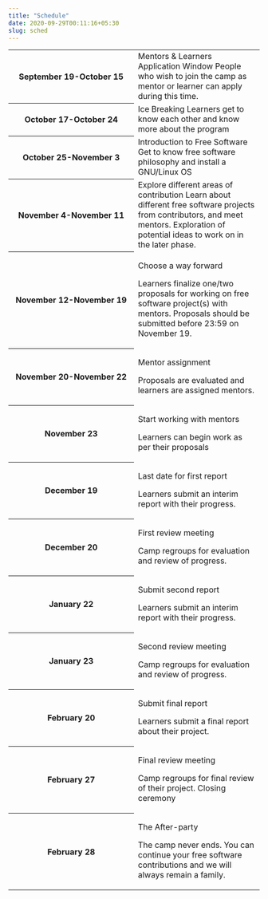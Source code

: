 ```yaml
---
title: "Schedule"
date: 2020-09-29T00:11:16+05:30
slug: sched
---
```


<table style="width: 100%;">

<tbody>

<tr>

<th scope="row">September 19-October 15</th>

<td style="width: 50.0000%;">Mentors & Learners Application Window  
People who wish to join the camp as mentor or learner can apply during this time.</td>

</tr>

<tr>

<th scope="row">October 17-October 24</th>

<td>Ice Breaking  
Learners get to know each other and know more about the program</td>

</tr>

<tr>

<th scope="row">October 25-November 3</th>

<td>Introduction to Free Software  
Get to know free software philosophy and install a GNU/Linux OS</td>

</tr>

<tr>

<th scope="row">November 4-November 11</th>

<td>Explore different areas of contribution  
Learn about different free software projects from contributors, and meet mentors. Exploration of potential ideas to work on in the later phase.</td>

</tr>

<tr>

<th scope="row">November 12-November 19</th>

<td>

Choose a way forward

Learners finalize one/two proposals for working on free software project(s) with mentors. Proposals should be submitted before 23:59 on November 19.</td>

</tr>

<tr>

<th scope="row">November 20-November 22</th>

<td>

Mentor assignment

Proposals are evaluated and learners are assigned mentors.

</td>

</tr>

<tr>

<th scope="row">November 23</th>

<td>

Start working with mentors

Learners can begin work as per their proposals</td>

</tr>

<tr>

<th scope="row">December 19</th>

<td>

Last date for first report

Learners submit an interim report with their progress.

</td>

</tr>

<tr>

<th scope="row">December 20</th>

<td>

First review meeting

Camp regroups for evaluation and review of progress.

</td>

</tr>

<tr>

<th scope="row">January 22</th>

<td>

Submit second report

Learners submit an interim report with their progress.

</td>

</tr>

<tr>

<th scope="row">January 23</th>

<td>

Second review meeting

Camp regroups for evaluation and review of progress.

</td>

</tr>

<tr>

<th scope="row">February 20</th>

<td>

Submit final report

Learners submit a final report about their project.

</td>

</tr>

<tr>

<th scope="row">February 27</th>

<td>

Final review meeting

Camp regroups for final review of their project. Closing ceremony

</td>

</tr>

<tr>

<th scope="row">February 28</th>

<td>

The After-party

The camp never ends. You can continue your free software contributions and we will always remain a family.

</td>

</tr>

</tbody>

</table>
